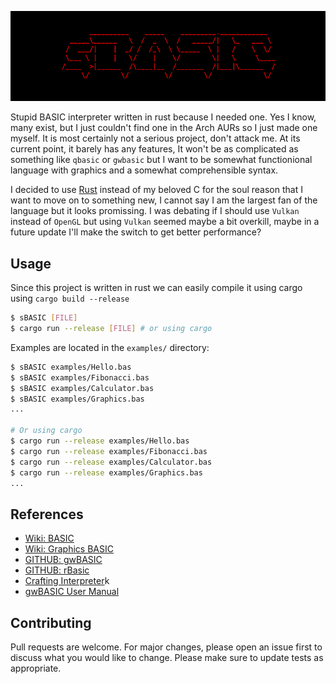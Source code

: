 ![logo](https://raw.githubusercontent.com/hh-Naram/sBASIC/master/Branding/Logo.png)

Stupid BASIC interpreter written in rust because I needed one. Yes I know, many exist, but I just couldn't find one in the Arch AURs so I just made one myself. It is most certainly not a serious project, don't attack me. At its current point, it barely has any features, It won't be as complicated as something like `qbasic` or `gwbasic` but I want to be somewhat functionional language with graphics and a somewhat comprehensible syntax.

I decided to use [Rust](https://rust-lang.org) instead of my beloved C for the soul reason that I want to move on to something new, I cannot say I am the largest fan of the language but it looks promissing. I was debating if I should use `Vulkan` instead of `OpenGL` but using `Vulkan` seemed maybe a bit overkill, maybe in a future update I'll make the switch to get better performance?

## Usage
Since this project is written in rust we can easily compile it using cargo using `cargo build --release`
```sh
$ sBASIC [FILE]
$ cargo run --release [FILE] # or using cargo
```
Examples are located in the `examples/` directory:
```sh
$ sBASIC examples/Hello.bas
$ sBASIC examples/Fibonacci.bas
$ sBASIC examples/Calculator.bas
$ sBASIC examples/Graphics.bas
...

# Or using cargo 
$ cargo run --release examples/Hello.bas
$ cargo run --release examples/Fibonacci.bas
$ cargo run --release examples/Calculator.bas
$ cargo run --release examples/Graphics.bas
...
```
## References
- [Wiki: BASIC](https://en.wikipedia.org/wiki/BASIC)
- [Wiki: Graphics BASIC](https://en.wikipedia.org/wiki/Graphics_BASIC)
- [GITHUB: gwBASIC](https://github.com/microsoft/GW-BASIC)
- [GITHUB: rBasic](https://github.com/travisbhartwell/rbasic)
- [Crafting Interpreter](https://craftinginterpreters.com/)k
- [gwBASIC User Manual](http://www.antonis.de/qbebooks/gwbasman/)

## Contributing
Pull requests are welcome. For major changes, please open an issue first to discuss what you would like to change.
Please make sure to update tests as appropriate.
